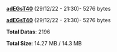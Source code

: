 [**adEGsT40**](/data/adEGsT40.txt) (29/12/22 - 21:30)- 5276 bytes

[**adEGsT40**](/data/adEGsT40.txt) (29/12/22 - 21:30)- 5276 bytes

**Total Datas**: 2196

**Total Size**: 14.27 MB / 14.3 MB